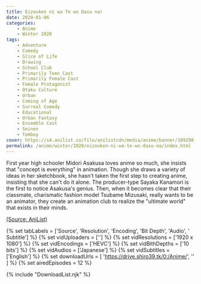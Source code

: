 ```yaml
---
title: Eizouken ni wa Te wo Dasu na! 
date: 2020-01-06
categories:
    - Anime
    - Winter 2020
tags:
    - Adventure
    - Comedy
    - Slice of Life
    - Drawing
    - School Club
    - Primarily Teen Cast
    - Primarily Female Cast
    - Female Protagonist
    - Otaku Culture
    - Urban
    - Coming of Age
    - Surreal Comedy
    - Educational
    - Urban Fantasy
    - Ensemble Cast
    - Seinen
    - Tomboy
cover: https://s4.anilist.co/file/anilistcdn/media/anime/banner/109298-ej4YYg87HHoA.jpg
permalink: /anime/winter/2020/eizouken-ni-wa-te-wo-dasu-na/index.html
---
```


First year high schooler Midori Asakusa loves anime so much, she insists that "concept is everything" in animation. Though she draws a variety of ideas in her sketchbook, she hasn't taken the first step to creating anime, insisting that she can't do it alone. The producer-type Sayaka Kanamori is the first to notice Asakusa's genius. <!-- summary --> Then, when it becomes clear that their classmate, charismatic fashion model Tsubame Mizusaki, really wants to be an animator, they create an animation club to realize the "ultimate world" that exists in their minds.

[(Source: AniList)](https://anilist.co/anime/109298/Eizouken-ni-wa-Te-wo-Dasu-na/)

{% set tabLabels = ['Source', 'Resolution', 'Encoding', 'Bit Depth', 'Audio', ' Subtitle'] %}
{% set vidUploaders = [''] %}
{% set vidResolutions = ['1920 x 1080'] %}
{% set vidEncodings = ['HEVC'] %}
{% set vidBithDepths = ['10 bits'] %}
{% set vidAudios = ['Japanese'] %}
{% set vidSubtitles = ['English'] %}
{% set downloadUrls = [
    'https://drive.shiro39.tk/0:/Anime/',
    ''
] %}
{% set airedEpisodes = 12 %}

{% include "DownloadList.njk" %}
